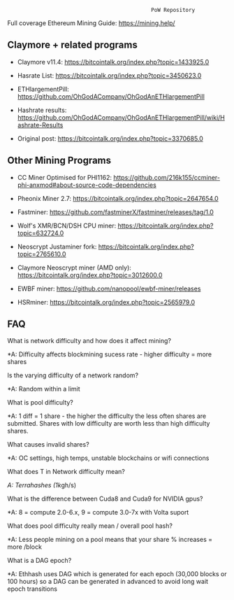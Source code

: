                                                   PoW Repository

Full coverage Ethereum Mining Guide: https://mining.help/

## Claymore + related programs
- Claymore v11.4: https://bitcointalk.org/index.php?topic=1433925.0

- Hasrate List: https://bitcointalk.org/index.php?topic=3450623.0

- ETHlargementPill: https://github.com/OhGodACompany/OhGodAnETHlargementPill

- Hashrate results: https://github.com/OhGodACompany/OhGodAnETHlargementPill/wiki/Hashrate-Results

- Original post: https://bitcointalk.org/index.php?topic=3370685.0

## Other Mining Programs

- CC Miner Optimised for PHI1162: https://github.com/216k155/ccminer-phi-anxmod#about-source-code-dependencies

- Pheonix Miner 2.7: https://bitcointalk.org/index.php?topic=2647654.0

- Fastminer: https://github.com/fastminerX/fastminer/releases/tag/1.0

- Wolf's XMR/BCN/DSH CPU miner: https://bitcointalk.org/index.php?topic=632724.0

- Neoscrypt Justaminer fork: https://bitcointalk.org/index.php?topic=2765610.0

- Claymore Neoscrypt miner (AMD only): https://bitcointalk.org/index.php?topic=3012600.0

- EWBF miner: https://github.com/nanopool/ewbf-miner/releases 

- HSRminer: https://bitcointalk.org/index.php?topic=2565979.0


## FAQ

What is network difficulty and how does it affect mining? 

*A: Difficulty affects blockmining sucess rate - higher difficulty = more shares

Is the varying difficulty of a network random? 

*A: Random within a limit

What is pool difficulty? 

*A: 1 diff = 1 share - the higher the difficulty the less often shares are submitted. Shares with low difficulty are worth less than high difficulty shares.

What causes invalid shares? 

*A: OC settings, high temps, unstable blockchains or wifi connections

What does T in Network difficulty mean? 

*A: Terrahashes (1k*gh/s)

What is the difference between Cuda8 and Cuda9 for NVIDIA gpus? 

*A: 8 = compute 2.0-6.x, 9 =  compute 3.0-7x with Volta suport

What does pool difficulty really mean / overall pool hash? 

*A: Less people mining on a pool means that your share % increases = more /block

What is a DAG epoch? 

*A: Ethhash uses DAG which is generated for each epoch (30,000 blocks or 100 hours) so a DAG can be generated in advanced to avoid long wait epoch transitions
